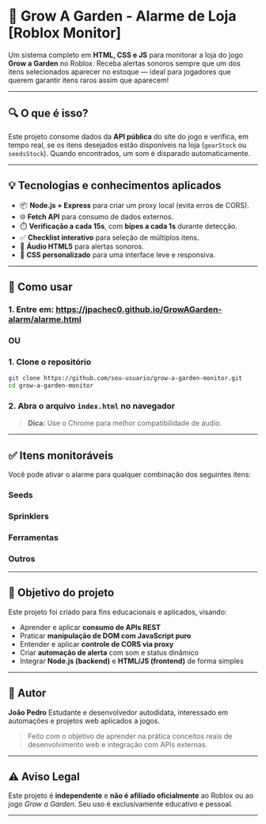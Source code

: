 # 🌱 Grow A Garden - Alarme de Loja [Roblox Monitor]

Um sistema completo em **HTML, CSS e JS** para monitorar a loja do jogo **Grow a Garden** no Roblox. Receba alertas sonoros sempre que um dos itens selecionados aparecer no estoque — ideal para jogadores que querem garantir itens raros assim que aparecem!

---

## 🔍 O que é isso?

Este projeto consome dados da **API pública** do site do jogo e verifica, em tempo real, se os itens desejados estão disponíveis na loja (`gearStock` ou `seedsStock`). Quando encontrados, um som é disparado automaticamente.

---

## 💡 Tecnologias e conhecimentos aplicados

- 📦 **Node.js + Express** para criar um proxy local (evita erros de CORS).
- 🌐 **Fetch API** para consumo de dados externos.
- ⏱️ **Verificação a cada 15s**, com **bipes a cada 1s** durante detecção.
- ✅ **Checklist interativo** para seleção de múltiplos itens.
- 🎵 **Áudio HTML5** para alertas sonoros.
- 🎨 **CSS personalizado** para uma interface leve e responsiva.

---

## 🚀 Como usar

### 1. Entre em: https://jpachec0.github.io/GrowAGarden-alarm/alarme.html

### OU

### 1. Clone o repositório
```bash
git clone https://github.com/seu-usuario/grow-a-garden-monitor.git
cd grow-a-garden-monitor
````

### 2. Abra o arquivo `index.html` no navegador

> **Dica:** Use o Chrome para melhor compatibilidade de áudio.

---

## ✅ Itens monitoráveis

Você pode ativar o alarme para qualquer combinação dos seguintes itens:

### Seeds

### Sprinklers

### Ferramentas

### Outros

---

## 🎯 Objetivo do projeto

Este projeto foi criado para fins educacionais e aplicados, visando:

* Aprender e aplicar **consumo de APIs REST**
* Praticar **manipulação de DOM com JavaScript puro**
* Entender e aplicar **controle de CORS via proxy**
* Criar **automação de alerta** com som e status dinâmico
* Integrar **Node.js (backend)** e **HTML/JS (frontend)** de forma simples

---

## 🧠 Autor

**João Pedro**
Estudante e desenvolvedor autodidata, interessado em automações e projetos web aplicados a jogos.

> Feito com o objetivo de aprender na prática conceitos reais de desenvolvimento web e integração com APIs externas.

---

## ⚠️ Aviso Legal

Este projeto é **independente** e **não é afiliado oficialmente** ao Roblox ou ao jogo *Grow a Garden*.
Seu uso é exclusivamente educativo e pessoal.

---
